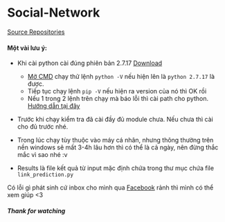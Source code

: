 # Social-Network
[Source Repositories](https://github.com/pranavkulkarni/Link_prediction_social_network)
#### Một vài lưu ý:
* Khi cài python cài đúng phiên bản 2.7.17 [Download](https://www.python.org/downloads/release/python-2717/)
  * [Mở CMD](https://quantrimang.com/thu-thuat-khoi-chay-command-prompt-nhanh-chong-tren-windows-10-118680) chạy thử lệnh `python -V` nếu hiện lên là `python 2.7.17` là được.
  * Tiếp tục chạy lệnh `pip -V` nếu hiện ra version của nó thì OK rồi
  * Nếu 1 trong 2 lệnh trên chạy mà báo lỗi thì cài path cho python. [Hướng dẫn tại đây](https://viettuts.vn/python/cai-dat-python)

* Trước khi chạy kiểm tra đã cài đầy đủ module chưa. Nếu chưa thì cài cho đủ trước nhé.
* Trong lúc chạy tùy thuộc vào máy cá nhân, nhưng thông thường trên nền windows sẽ mất 3-4h lâu hơn thì có thể là cả ngày, nên đừng thắc mắc vì sao nhé :v
*  Results là file kết quả từ input mặc định chứa trong thư mục chứa file `link_prediction.py`

Có lỗi gì phát sinh cứ inbox cho mình qua [Facebook](https://www.facebook.com/Kinggg.NNT) rảnh thì mình có thể xem giúp <3
##### Thank for watching
